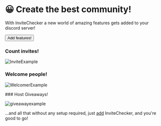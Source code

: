 # 😀 Create the best community!

With InviteChecker a new world of amazing features gets added to your discord server!

<button name="invitechecker-add" onclick='location.href="https://discord.com/oauth2/authorize?client_id=741606943952601179&redirect_uri=https%3A%2F%2Fmiolus.github.io%2Finvitechecker%2Fredirect-thankyou-after-install&response_type=code&scope=bot&permissions=32"'>Add features!</button>

### Count invites!

![InviteExample](https://content.miolus.de/invite-command-example.png)

<p align="right">
<h3> Welcome people! </h3>

![WelcomerExample](https://content.miolus.de/welcomer-example.png)
</p>
### Host Giveaways!

![giveawayexample](https://content.miolus.de/giveaway-example.png)


...and all that without any setup required, just [add](https://discord.com/oauth2/authorize?client_id=741606943952601179&redirect_uri=https%3A%2F%2Fmiolus.github.io%2Finvitechecker%2Fredirect-thankyou-after-install&response_type=code&scope=bot&permissions=32) InviteChecker, and you're good to go!

